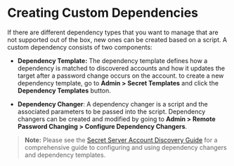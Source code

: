 [title]: # (Creating Custom Dependencies)
[tags]: # (XXX)
[priority]: # (30)

# Creating Custom Dependencies

If there are different dependency types that you want to manage that are not supported out of the box, new ones can be created based on a script. A custom dependency consists of two components:

- **Dependency Template:** The dependency template defines how a dependency is matched to discovered accounts and how it updates the target after a password change occurs on the account. to create a new dependency template, go to **Admin \> Secret Templates** and click the **Dependency Templates** button.

- **Dependency Changer**: A dependency changer is a script and the associated parameters to be passed into the script. Dependency changers can be created and modified by going to **Admin > Remote Password Changing > Configure Dependency Changers**.

> **Note:** Please see the [Secret Server Account Discovery Guide](https://thycotic.force.com/support/s/article/Account-Discovery) for a comprehensive guide to configuring and using dependency changers and dependency templates.

